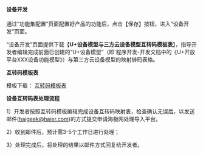 #### 设备开发 


通过“功能集配置”页面配置好产品的功能后，点击【保存】按钮，进入“设备开发”页面。


“设备开发”页面提供下载【**U+设备模型与三方云设备模型互转码模板表**】，指导开发者编辑完成前面已创建的“U+设备模型”（即`程序开发-开发文档中的《U+开放平台XXX设备功能模型》）与第三方云设备模型的映射转码表格。


**互转码模板表**

模板下载： <a href="https://haier-iot.github.io/userGuide/_media/互转码模板表.xlsx" target="_blank">互转码模板表</a>



**设备互转码表处理流程**

1）开发者按照互转码模板编辑完成设备互转码映射表，检查确认无误后，以发送邮件([haigeek@haier.com]())的方式提交申请海极网处理导入平台。
			
2）收到邮件后，预计需3-5个工作日进行处理；

3）处理完成后，将处理的结果以邮件方式回复给开发者。


[Dev_world]:https://haier-iot.github.io/guide/#/zh-cn/Cloudgw  
[Business_functions]:_media/Link/Business_functions.png 